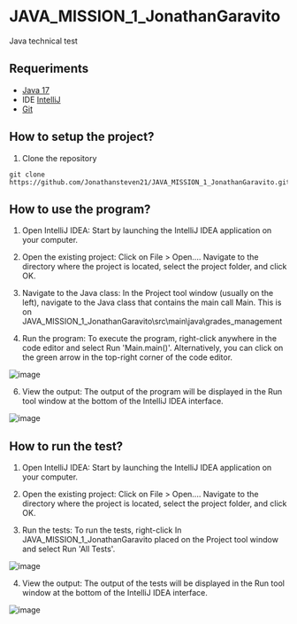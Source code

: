# JAVA_MISSION_1_JonathanGaravito
Java technical test

## Requeriments
- [Java 17](https://www.oracle.com/java/technologies/javase/jdk17-archive-downloads.html)
- IDE  [IntelliJ](https://www.jetbrains.com/es-es/idea/)
- [Git](https://git-scm.com/downloads)

## How to setup the project?
1. Clone the repository
```
git clone https://github.com/Jonathansteven21/JAVA_MISSION_1_JonathanGaravito.git
```

## How to use the program?
1. Open IntelliJ IDEA: Start by launching the IntelliJ IDEA application on your computer.

2. Open the existing project: Click on File > Open.... Navigate to the directory where the project is located, select the project folder, and click OK.

3. Navigate to the Java class: In the Project tool window (usually on the left), navigate to the Java class that contains the main call Main. This is on JAVA_MISSION_1_JonathanGaravito\src\main\java\grades_management

4. Run the program: To execute the program, right-click anywhere in the code editor and select Run 'Main.main()'. Alternatively, you can click on the green arrow in the top-right corner of the code editor.
   
![image](https://github.com/Jonathansteven21/JAVA_MISSION_1_JonathanGaravito/assets/92124971/85ccdf82-e38c-4f37-9869-34388616019c)

6. View the output: The output of the program will be displayed in the Run tool window at the bottom of the IntelliJ IDEA interface.

![image](https://github.com/Jonathansteven21/JAVA_MISSION_1_JonathanGaravito/assets/92124971/5c0d22ae-0dde-4c25-9202-7a756c2de7ed)

## How to run the test?
1. Open IntelliJ IDEA: Start by launching the IntelliJ IDEA application on your computer.

2. Open the existing project: Click on File > Open.... Navigate to the directory where the project is located, select the project folder, and click OK.
   
3. Run the tests: To run the tests, right-click In JAVA_MISSION_1_JonathanGaravito placed on the Project tool window and select Run 'All Tests'.

![image](https://github.com/Jonathansteven21/JAVA_MISSION_1_JonathanGaravito/assets/92124971/3a33fff3-224c-4476-81ab-640226cafec8)

4. View the output: The output of the tests will be displayed in the Run tool window at the bottom of the IntelliJ IDEA interface.

![image](https://github.com/Jonathansteven21/JAVA_MISSION_1_JonathanGaravito/assets/92124971/f6ed031b-778b-45f8-9b9c-f7582bc796fc)
